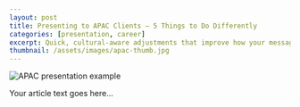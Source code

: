 ```yaml
---
layout: post
title: Presenting to APAC Clients — 5 Things to Do Differently
categories: [presentation, career]
excerpt: Quick, cultural-aware adjustments that improve how your message lands with APAC stakeholders.
thumbnail: /assets/images/apac-thumb.jpg
---
```


![APAC presentation example](/assets/images/apac-demo.jpg)

Your article text goes here…

